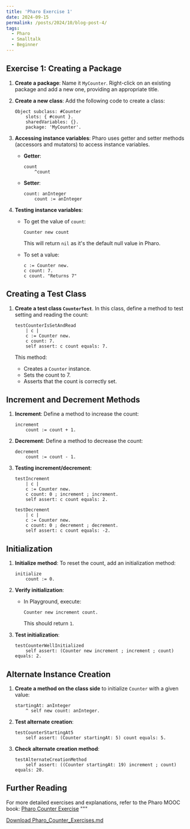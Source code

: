 ```yaml
---
title: 'Pharo Exercise 1'
date: 2024-09-15
permalink: /posts/2024/10/blog-post-4/
tags:
  - Pharo
  - Smalltalk
  - Beginner
---
```

## Exercise 1: Creating a Package

1. **Create a package**: Name it `MyCounter`. Right-click on an existing package and add a new one, providing an appropriate title.
   
2. **Create a new class**: Add the following code to create a class:

    ```smalltalk
    Object subclass: #Counter
        slots: { #count }.
        sharedVariables: {}.
        package: 'MyCounter'.
    ```

3. **Accessing instance variables**: Pharo uses getter and setter methods (accessors and mutators) to access instance variables.

    - **Getter**: 
      ```smalltalk
      count 
          ^count
      ```

    - **Setter**: 
      ```smalltalk
      count: anInteger
          count := anInteger
      ```

4. **Testing instance variables**: 
   
   - To get the value of `count`:
     ```smalltalk
     Counter new count
     ```

     This will return `nil` as it's the default null value in Pharo.
   
   - To set a value:
     ```smalltalk
     c := Counter new.
     c count: 7.
     c count. "Returns 7"
     ```

## Creating a Test Class

1. **Create a test class `CounterTest`**. In this class, define a method to test setting and reading the count:

    ```smalltalk
    testCounterIsSetAndRead
        | c | 
        c := Counter new.
        c count: 7.
        self assert: c count equals: 7.
    ```

   This method:
   - Creates a `Counter` instance.
   - Sets the count to 7.
   - Asserts that the count is correctly set.

## Increment and Decrement Methods

1. **Increment**: Define a method to increase the count:
   
    ```smalltalk
    increment
        count := count + 1.
    ```

2. **Decrement**: Define a method to decrease the count:
   
    ```smalltalk
    decrement
        count := count - 1.
    ```

3. **Testing increment/decrement**:

    ```smalltalk
    testIncrement
        | c |
        c := Counter new.
        c count: 0 ; increment ; increment.
        self assert: c count equals: 2.
    ```

    ```smalltalk
    testDecrement
        | c |
        c := Counter new.
        c count: 0 ; decrement ; decrement.
        self assert: c count equals: -2.
    ```

## Initialization

1. **Initialize method**: To reset the count, add an initialization method:
   
    ```smalltalk
    initialize
        count := 0.
    ```

2. **Verify initialization**:
   
   - In Playground, execute:
     ```smalltalk
     Counter new increment count.
     ```
     This should return `1`.

3. **Test initialization**:

    ```smalltalk
    testCounterWellInitialized
        self assert: (Counter new increment ; increment ; count) equals: 2.
    ```

## Alternate Instance Creation

1. **Create a method on the class side** to initialize `Counter` with a given value:

    ```smalltalk
    startingAt: anInteger
        ^ self new count: anInteger.
    ```

2. **Test alternate creation**:
   
    ```smalltalk
    testCounterStartingAt5
        self assert: (Counter startingAt: 5) count equals: 5.
    ```

3. **Check alternate creation method**:

    ```smalltalk
    testAlternateCreationMethod
        self assert: ((Counter startingAt: 19) increment ; count) equals: 20.
    ```

## Further Reading

For more detailed exercises and explanations, refer to the Pharo MOOC book: [Pharo Counter Exercise](http://rmod-pharo-mooc.lille.inria.fr/MOOC/PharoMOOC/Week1/Exo-Counter.pdf)
"""



[Download Pharo_Counter_Exercises.md](sandbox:/mnt/data/Pharo_Counter_Exercises.md)